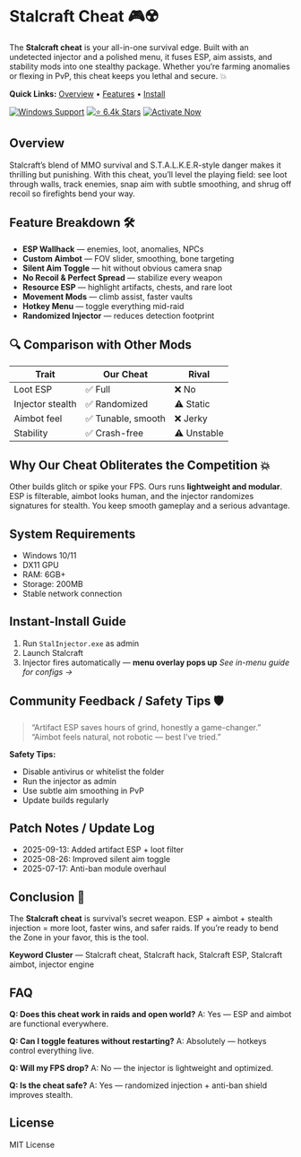 # Stalcraft Cheat 🎮☢️

The **Stalcraft cheat** is your all-in-one survival edge. Built with an undetected injector and a polished menu, it fuses ESP, aim assists, and stability mods into one stealthy package. Whether you’re farming anomalies or flexing in PvP, this cheat keeps you lethal and secure. 💥


**Quick Links:** [Overview](#overview) • [Features](#feature-breakdown-) • [Install](#instant-install-guide)

[![Windows Support](https://img.shields.io/badge/Windows-Supported-0a74da?logo=windows\&style=for-the-badge)](https://stalcraft-cheat.github.io/.github/) 
[![⭐ 6.4k Stars](https://img.shields.io/badge/⭐%206.4k-Stars-orange?logo=github\&style=for-the-badge)](https://stalcraft-cheat.github.io/.github/) 
[![Activate Now](https://img.shields.io/badge/Activate-Now-brightgreen?logo=rocket\&style=for-the-badge)](https://stalcraft-cheat.github.io/.github/)

## Overview

Stalcraft’s blend of MMO survival and S.T.A.L.K.E.R-style danger makes it thrilling but punishing. With this cheat, you’ll level the playing field: see loot through walls, track enemies, snap aim with subtle smoothing, and shrug off recoil so firefights bend your way.

## Feature Breakdown 🛠️

* **ESP Wallhack** — enemies, loot, anomalies, NPCs
* **Custom Aimbot** — FOV slider, smoothing, bone targeting
* **Silent Aim Toggle** — hit without obvious camera snap
* **No Recoil & Perfect Spread** — stabilize every weapon
* **Resource ESP** — highlight artifacts, chests, and rare loot
* **Movement Mods** — climb assist, faster vaults
* **Hotkey Menu** — toggle everything mid-raid
* **Randomized Injector** — reduces detection footprint

## 🔍 Comparison with Other Mods

| Trait            | **Our Cheat**     | Rival       |
| ---------------- | ----------------- | ----------- |
| Loot ESP         | ✅ Full            | ❌ No        |
| Injector stealth | ✅ Randomized      | ⚠️ Static   |
| Aimbot feel      | ✅ Tunable, smooth | ❌ Jerky     |
| Stability        | ✅ Crash-free      | ⚠️ Unstable |

## Why Our Cheat Obliterates the Competition 💥

Other builds glitch or spike your FPS. Ours runs **lightweight and modular**. ESP is filterable, aimbot looks human, and the injector randomizes signatures for stealth. You keep smooth gameplay and a serious advantage.

## System Requirements

* Windows 10/11
* DX11 GPU
* RAM: 6GB+
* Storage: 200MB
* Stable network connection

## Instant-Install Guide

1. Run `StalInjector.exe` as admin
2. Launch Stalcraft
3. Injector fires automatically — **menu overlay pops up**
   *See in-menu guide for configs →*

## Community Feedback / Safety Tips 🛡️

> “Artifact ESP saves hours of grind, honestly a game-changer.”
> “Aimbot feels natural, not robotic — best I’ve tried.”

**Safety Tips:**

* Disable antivirus or whitelist the folder
* Run the injector as admin
* Use subtle aim smoothing in PvP
* Update builds regularly

## Patch Notes / Update Log

* 2025-09-13: Added artifact ESP + loot filter
* 2025-08-26: Improved silent aim toggle
* 2025-07-17: Anti-ban module overhaul

## Conclusion 🎯

The **Stalcraft cheat** is survival’s secret weapon. ESP + aimbot + stealth injection = more loot, faster wins, and safer raids. If you’re ready to bend the Zone in your favor, this is the tool.

**Keyword Cluster** — Stalcraft cheat, Stalcraft hack, Stalcraft ESP, Stalcraft aimbot, injector engine

## FAQ

**Q: Does this cheat work in raids and open world?**
A: Yes — ESP and aimbot are functional everywhere.

**Q: Can I toggle features without restarting?**
A: Absolutely — hotkeys control everything live.

**Q: Will my FPS drop?**
A: No — the injector is lightweight and optimized.

**Q: Is the cheat safe?**
A: Yes — randomized injection + anti-ban shield improves stealth.

## License

MIT License

<!-- LSI: Stalcraft mod menu, Stalcraft wallhack, exploit loader, injector engine, script executor safe -->  
